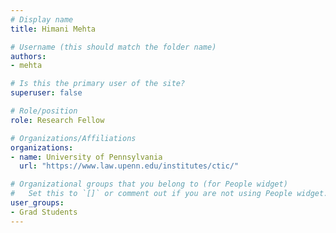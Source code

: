 ```yaml
---
# Display name
title: Himani Mehta

# Username (this should match the folder name)
authors:
- mehta

# Is this the primary user of the site?
superuser: false

# Role/position
role: Research Fellow

# Organizations/Affiliations
organizations:
- name: University of Pennsylvania
  url: "https://www.law.upenn.edu/institutes/ctic/"

# Organizational groups that you belong to (for People widget)
#   Set this to `[]` or comment out if you are not using People widget.
user_groups:
- Grad Students
---
```

